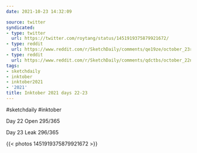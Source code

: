 ```yaml
---
date: 2021-10-23 14:32:09

source: twitter
syndicated:
- type: twitter
  url: https://twitter.com/roytang/status/1451919375879921672/
- type: reddit
  url: https://www.reddit.com/r/SketchDaily/comments/qe19ze/october_23rd_drawlloween_owl_be_back/hhqw8nl/
- type: reddit
  url: https://www.reddit.com/r/SketchDaily/comments/qdctbs/october_22nd_free_draw_friday_or_drawtober_the/hhqw394/
tags:
- sketchdaily
- inktober
- inktober2021
- '2021'
title: Inktober 2021 days 22-23
---
```


#sketchdaily #inktober 



Day 22 Open 295/365

Day 23 Leak 296/365 

{{< photos 1451919375879921672 >}}